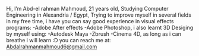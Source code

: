 Hi, I’m Abd-el rahman Mahmoud,
21 years old,
Studying Computer Engineering in Alexandria / Egypt,
Trying to improve myself in several fields in my free time,
i have you can say good experience in visual effects programs:
-Adobe After effects
-Adobe Photoshop,
i also learnt 3D Desiging by myself using:
-Autodesk Maya
-Zbrush
-Cinema 4D,
as long as i can breathe i will learn :D
you can reach me at: Abdalrahmanmahmoud6@gmail.com


<!---
aboodseada/aboodseada is a ✨ special ✨ repository because its `README.md` (this file) appears on your GitHub profile.
You can click the Preview link to take a look at your changes.
--->
